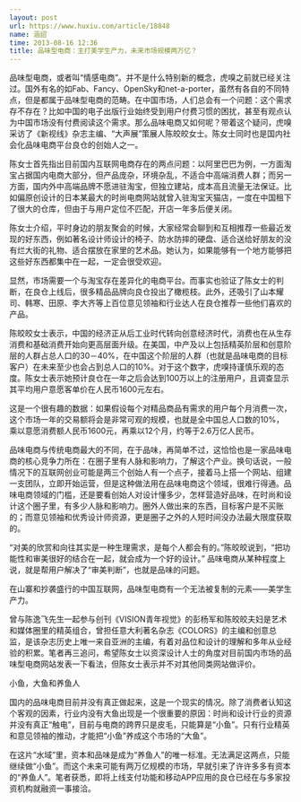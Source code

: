 ```yaml
---
layout: post
url: https://www.huxiu.com/article/18848
name: 涵詔
time: 2013-08-16 12:36
title: 品味型电商：主打美学生产力，未来市场规模两万亿？
---
```

品味型电商，或者叫“情感电商”。并不是什么特别新的概念，虎嗅之前就已经关注过。国外有名的如Fab、Fancy、OpenSky和net-a-porter，虽然有各自的不同特点，但是都属于品味型电商的范畴。在中国市场，人们总会有一个问题：这个需求存不存在？比如中国的电子出版行业始终受到用户付费习惯的困扰，甚至有观点认为中国市场没有付费阅读这个需求。那么品味电商又如何呢？带着这个疑问，虎嗅采访了《新视线》杂志主编、“大声展”策展人陈皎皎女士。陈女士同时也是国内社会化品味电商平台良仓的创始人之一。

陈女士首先指出目前国内互联网电商存在的两点问题：以阿里巴巴为例，一方面淘宝占据国内电商大部分，但产品庞杂，环境杂乱，不适合中高端消费人群；而另一方面，国内外中高端品牌不愿进驻淘宝，但独立建站，成本高且流量无法保证。比如偏原创设计的日本某最大的时尚电商网站就曾入驻淘宝天猫店，一度在中国租下了很大的仓库，但由于与用户定位不匹配，开店一年多后便关闭。

陈女士介绍，平时身边的朋友聚会的时候，大家经常会聊到和互相推荐一些最近发现的好东西，例如著名设计师设计的椅子、防水防摔的硬盘、适合送给好朋友的没有烂大街的礼物、适合摆放在家里的艺术品。她认为，如果能够有一个地方能够把这些好东西都集中在一起，一定会很受欢迎。

显然，市场需要一个与淘宝存在差异化的电商平台。而事实也验证了陈女士的判断，在良仓上线后，很多精品品牌向良仓投出了橄榄枝。此外，还吸引了山本耀司、韩寒、田原、李大齐等上百位意见领袖和行业达人在良仓推荐一些他们喜欢的产品。

陈皎皎女士表示，中国的经济正从后工业时代转向创意经济时代，消费也在从生存消费和基础消费开始向更高层面升级。在美国，中产及以上包括精英阶层和创意阶层的人群占总人口的30－40%，在中国这个阶层的人群（也就是品味电商的目标客户）在未来至少也会占到总人口的10%。对于这个数字，虎嗅持谨慎乐观的态度。陈女士表示她预计良仓在一年之后会达到100万以上的注册用户，且调查显示其平均用户意愿客单价在人民币1600元左右。

这是一个很有趣的数据：如果假设每个对精品商品有需求的用户每个月消费一次，这个市场一年的交易额将会是非常可观的规模，也就是全中国总人口数的10%，乘以意愿消费额人民币1600元，再乘以12个月，约等于2.6万亿人民币。

品味电商与传统电商最大的不同，在于品味，再简单不过，这恰恰也是一家品味电商的核心竞争力所在：在圈子里有人脉和影响力，了解这个产业。换句话说，一般情况下的互联网创业可能是两三个创始人有一个点子，接着马上搭一个网站、组建一支团队，立即开始运营，但是这种做法用在品味电商这个领域，很难行得通。品味电商领域的门槛，还是要看创始人对设计懂多少，怎样营造好品味，在时尚和设计这个圈子里，有多少人脉和影响力。圈外人做出来的东西，目标客户是不买账的；而意见领袖和优秀设计师资源，更是圈子之外的人短时间没办法最大限度获取的。

“对美的欣赏和向往其实是一种生理需求，是每个人都会有的。”陈皎皎说到，“把功能性和审美很好的结合在一起，就会成为一个好的设计。” 品味电商从某种程度上说，就是帮用户解决了“审美判断”，也就是品味的问题。

在山寨和抄袭盛行的中国互联网，品味型电商有一个无法被复制的元素——美学生产力。

曾与陈逸飞先生一起参与创刊《VISION青年视觉》的彭杨军和陈皎皎夫妇是艺术和媒体圈里的精英组合，曾担任意大利著名杂志《COLORS》的主编和创意总监，是该杂志历史上唯一来自亚洲的主编，有着对品位和设计的理解和多年从业经验的积累。笔者再三追问，希望陈女士以资深设计人士的角度对目前国内市场的品味型电商网站发表一下看法，但陈女士表示并不对其他同类网站做评价。

小鱼，大鱼和养鱼人

国内的品味电商目前并没有真正做起来，这是一个现实的情况。除了消费者认知这个客观的因素，行业内没有大鱼出现是一个很重要的原因：时尚和设计行业的资源并没有真正“触电”，目前与电商的跨界只是皮毛，只能算是“小鱼”。只有行业精英和意见领袖的推动，才能把“小鱼”养成这个市场的“大鱼”。

在这片“水域”里，资本和品味是成为“养鱼人”的唯一标准。无法满足这两点，只能继续做“小鱼”。而这个未来可能有两万亿规模的市场，早就引来了许许多多有资本的“养鱼人”。笔者获悉，即将上线支付功能和移动APP应用的良仓已经在与多家投资机构就融资一事接洽。

